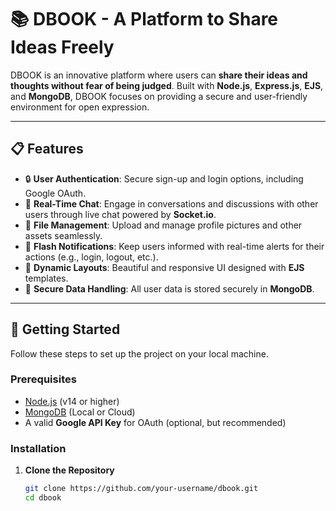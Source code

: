 # 📚 DBOOK - A Platform to Share Ideas Freely

DBOOK is an innovative platform where users can **share their ideas and thoughts without fear of being judged**. Built with **Node.js**, **Express.js**, **EJS**, and **MongoDB**, DBOOK focuses on providing a secure and user-friendly environment for open expression.

---

## 📋 Features

- 🔒 **User Authentication**: Secure sign-up and login options, including Google OAuth.  
- 💬 **Real-Time Chat**: Engage in conversations and discussions with other users through live chat powered by **Socket.io**.  
- 📂 **File Management**: Upload and manage profile pictures and other assets seamlessly.  
- 🔔 **Flash Notifications**: Keep users informed with real-time alerts for their actions (e.g., login, logout, etc.).  
- 🎨 **Dynamic Layouts**: Beautiful and responsive UI designed with **EJS** templates.  
- 🔗 **Secure Data Handling**: All user data is stored securely in **MongoDB**.  

---

## 🚀 Getting Started

Follow these steps to set up the project on your local machine.

### **Prerequisites**

- [Node.js](https://nodejs.org/) (v14 or higher)  
- [MongoDB](https://www.mongodb.com/) (Local or Cloud)  
- A valid **Google API Key** for OAuth (optional, but recommended)

### **Installation**

1. **Clone the Repository**  
   ```bash
   git clone https://github.com/your-username/dbook.git
   cd dbook
